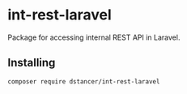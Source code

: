 # int-rest-laravel

Package for accessing internal REST API in Laravel.

## Installing

`composer require dstancer/int-rest-laravel`

